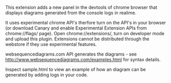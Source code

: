 This extension adds a new panel in the devtools of chrome browser that displays diagrams generated from the console logs in realime.

It uses experimental chrome API's therfore turn on the API's in your browser (or download Canary and enable Experimental Extension APIs from chrome://flags/ page).
Open chrome://extensions/, turn on developer mode and upload this plugin. Extensions cannot be distributed through the webstore if they use experimental features.	

websequencediagrams.com API generates the diagrams - see http://www.websequencediagrams.com/examples.html for syntax details.

Inspect sample.html to view an example of how an diagram can be generated by adding logs in your code.